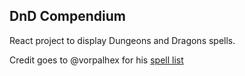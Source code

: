 ## DnD Compendium

React project to display Dungeons and Dragons spells.

Credit goes to @vorpalhex for his [spell list](https://github.com/vorpalhex/srd_spells)

